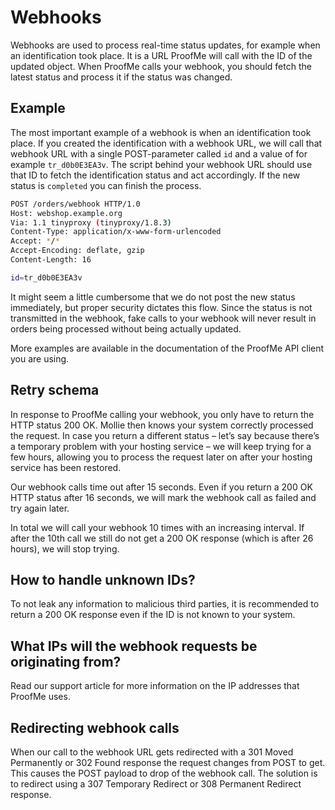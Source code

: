 # Webhooks

Webhooks are used to process real-time status updates, for example when an identification took place. It is a URL ProofMe will call with the ID of the updated object. When ProofMe calls your webhook, you should fetch the latest status and process it if the status was changed.

## Example
The most important example of a webhook is when an identification took place. If you created the identification with a webhook URL, we will call that webhook URL with a single POST-parameter called `id` and a value of for example `tr_d0b0E3EA3v`. The script behind your webhook URL should use that ID to fetch the identification status and act accordingly. If the new status is `completed` you can finish the process.

```bash
POST /orders/webhook HTTP/1.0
Host: webshop.example.org
Via: 1.1 tinyproxy (tinyproxy/1.8.3)
Content-Type: application/x-www-form-urlencoded
Accept: */*
Accept-Encoding: deflate, gzip
Content-Length: 16

id=tr_d0b0E3EA3v
```

It might seem a little cumbersome that we do not post the new status immediately, but proper security dictates this flow. Since the status is not transmitted in the webhook, fake calls to your webhook will never result in orders being processed without being actually updated.

More examples are available in the documentation of the ProofMe API client you are using.

## Retry schema
In response to ProofMe calling your webhook, you only have to return the HTTP status 200 OK. Mollie then knows your system correctly processed the request. In case you return a different status – let’s say because there’s a temporary problem with your hosting service – we will keep trying for a few hours, allowing you to process the request later on after your hosting service has been restored.

Our webhook calls time out after 15 seconds. Even if you return a 200 OK HTTP status after 16 seconds, we will mark the webhook call as failed and try again later.

In total we will call your webhook 10 times with an increasing interval. If after the 10th call we still do not get a 200 OK response (which is after 26 hours), we will stop trying.

## How to handle unknown IDs?
To not leak any information to malicious third parties, it is recommended to return a 200 OK response even if the ID is not known to your system.

## What IPs will the webhook requests be originating from?
Read our support article for more information on the IP addresses that ProofMe uses.

## Redirecting webhook calls
When our call to the webhook URL gets redirected with a 301 Moved Permanently or 302 Found response the request changes from POST to get. This causes the POST payload to drop of the webhook call. The solution is to redirect using a 307 Temporary Redirect or 308 Permanent Redirect response.